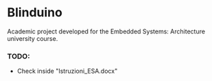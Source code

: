 # Blinduino

Academic project developed for the Embedded Systems: Architecture university course.

### TODO:

- Check inside "Istruzioni_ESA.docx"
